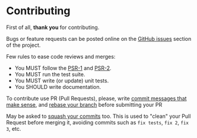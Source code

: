 Contributing
============

First of all, **thank you** for contributing.

Bugs or feature requests can be posted online on the [GitHub issues](https://github.com/ebidtech/validator/issues)
section of the project.

Few rules to ease code reviews and merges:

* You MUST follow the [PSR-1](http://www.php-fig.org/psr/1/) and [PSR-2](http://www.php-fig.org/psr/2/).
* You MUST run the test suite.
* You MUST write (or update) unit tests.
* You SHOULD write documentation.

To contribute use PR (Pull Requests), please, write [commit messages that make
sense](http://tbaggery.com/2008/04/19/a-note-about-git-commit-messages.html), and [rebase your branch](http://git-scm.com/book/en/Git-Branching-Rebasing)
before submitting your PR

May be asked to [squash your commits](http://gitready.com/advanced/2009/02/10/squashing-commits-with-rebase.html)
too. This is used to "clean" your Pull Request before merging it, avoiding commits such as `fix tests`, `fix 2`, `fix 3`, etc.
